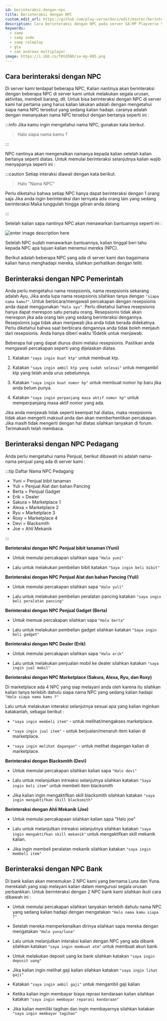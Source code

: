 ```yaml
---
id: berinteraksi-dengan-npc
title: Berinteraksi dengan NPC
custom_edit_url: https://github.com/play-verse/docs/edit/master/berinteraksi-dengan-npc.md
description: Cara berinteraksi dengan NPC pada server SA:MP Playverse Virtual Roleplay Indonesia
keywords:
  - samp
  - samp indo
  - samp roleplay
  - gta
  - san andreas multiplayer
image: https://i.ibb.co/T0td5N0/sa-mp-085.png
---
```



## Cara berinteraksi dengan NPC

  
Di server kami terdapat beberapa NPC, Kalian nantinya akan berinteraksi dengan beberapa NPC di server kami untuk melakukan segala urusan, aktivitas, membeli barang, dll. Untuk bisa berinteraksi dengan NPC di server kami hal pertama yang harus kalian lakukan adalah dengan mengetahui siapa nama NPC tersebut yang sedang kalian hadapi. caranya adalah dengan menanyakan nama NPC tersebut dengan bertanya seperti ini :


:::info Jika kamu ingin mengetahui nama NPC, gunakan kata berikut. 
> Halo siapa nama kamu ?

:::

NPC nantinya akan mengenalkan namanya kepada kalian setelah kalian bertanya seperti diatas. Untuk memulai berinteraksi selanjutnya kalian wajib menyapanya seperti ini :

:::caution Setiap interaksi diawali dengan kata berikut.
> Halo "Nama NPC"


Perlu diketahui bahwa setiap NPC hanya dapat berinteraksi dengan 1 orang saja
Jika anda ingin berinteraksi dan ternyata ada orang lain yang sedang berinteraksi
Maka tunggulah hingga giliran anda datang

:::


Setelah kalian sapa nantinya NPC akan menawarkan bantuannya seperti ini :
  

![enter image description here](https://i.ibb.co/T0td5N0/sa-mp-085.png)

  

Setelah NPC sudah menawarkan bantuannya, kalian tinggal beri tahu kepada NPC apa tujuan kalian menemui mereka (NPC).

  

Berikut adalah beberapa NPC yang ada di server kami dan bagaimana kalian harus menghadapi mereka, silahkan perhatikan dengan teliti.

  

## Berinteraksi dengan NPC Pemerintah

  

Anda perlu mengetahui nama resepsionis, nama resepsionis sekarang adalah Ayu, Jika anda lupa nama resepsionis silahkan tanya dengan `"siapa nama kamu?"`. Untuk berbicara/mengawali percakapan dengan resepsionis anda dapat menggunakan `"Halo ayu"`. Perlu diketahui bahwa resepsionis hanya dapat merespon satu persatu orang. Resepsionis tidak akan merespon jika ada orang lain yang sedang berinteraksi dengannya. Resepsionis juga tidak akan menjawab jika anda tidak berada didekatnya. Perlu diketahui bahwa saat berbicara dengannya anda tidak boleh menjauh dari resepsionis. Anda hanya diberi waktu 15detik untuk menjawab.

  

Beberapa hal yang dapat diurus disini melalui resepsionis. Pastikan anda mengawali percakapan seperti yang dijelaskan diatas.

  

 1. Katakan `"saya ingin buat ktp"` untuk membuat ktp.

 2. Katakan `"saya ingin ambil ktp yang sudah selesai"` untuk mengambil ktp yang telah anda urus sebelumnya.

 3. Katakan `"saya ingin buat nomor hp"` untuk membuat nomor hp baru jika anda belum punya.

 4. Katakan `"saya ingin perpanjang masa aktif nomor hp"` untuk memperpanjang masa aktif nomor yang ada.

  

Jika anda menjawab tidak seperti keempat hal diatas, maka resepsionis tidak akan mengerti maksud anda dan akan memberhentikan percakapan. Jika masih tidak mengerti dengan hal diatas silahkan tanyakan di forum. Terimakasih telah membaca.

  

## Berinteraksi dengan NPC Pedagang

  

Anda perlu mengetahui nama Penjual, berikut dibawah ini adalah nama-nama penjual yang ada di server kami :

:::tip Daftar Nama NPC Pedagang
- Yuni = Penjual bibit tanaman  
- Yuli = Penjual Alat dan bahan Pancing
- Berta = Penjual Gadget
- Erik = Dealer
- Sakura = Marketplace 1
- Alexa = Marketplace 2
- Ryu = Marketplace 3
- Roxy = Marketplace 4
- Devi = Blacksmith
- Joe = Ahli Mekanik
  
:::

**Berinteraksi dengan NPC Penjual bibit tanaman (Yuni)**

- Untuk memulai percakapan silahkan sapa `"Halo yuni"`

- Lalu untuk melakukan pembelian bibit katakan `"Saya ingin beli bibit"`

  

**Berinteraksi dengan NPC Penjual Alat dan bahan Pancing (Yuli)**

- Untuk memulai percakapan silahkan sapa `"Halo yuli"`

- Lalu untuk melakukan pembelian peralatan pancing katakan `"saya ingin beli peralatan pancing"`

  

**Berinteraksi dengan NPC Penjual Gadget (Berta)**

- Untuk memuai percakapan silahkan sapa `"Halo berta"`

- Lalu untuk melakukan pembelian gadget silahkan katakan `"Saya ingin beli gadget"`

  

**Berinteraksi dengan NPC Dealer (Erik)**

- Untuk memulai percakapan silahkan sapa `"Halo erik"`

- Lalu untuk melakukan penjualan mobil ke dealer silahkan katakan `"saya ingin jual mobil"`

  

**Berinteraksi dengan NPC Marketplace (Sakura, Alexa, Ryu, dan Roxy)**

Di marketplace ada 4 NPC yang siap melayani anda oleh karena itu silahkan kalian tanya terlebih dahulu siapa nama NPC yang sedang kalian hadapi `"Halo siapa nama kamu ?"`

Lalu untuk melakukan interaksi selanjutnya sesuai apa yang kalian inginkan katakanlah, sebagai berikut :

-  `"saya ingin membeli item"` - untuk melihat/mengakses marketplace.

-  `"saya ingin jual item"` - untuk berjualan/menaruh item kalian di marketplace.

-  `"saya ingin melihat dagangan"` - untuk melihat dagangan kalian di marketplace.

  

**Berinteraksi dengan Blacksmith (Devi)**

- Untuk memulai percakapan silahkan kalian sapa `"Halo devi"`

- Lalu untuk melanjutkan intreaksi selanjutnya silahkan katakan `"Saya ingin beli item"` untuk membeli item blacksmith

- Jika kalian ingin mengaktifkan skill blacksmith silahkan katakan `"saya ingin mengaktifkan skill blacksmith"`

  

**Berinteraksi dengan Ahli Mekanik (Joe)**

- Untuk memulai percakapaan silahkan kalian sapa "Halo joe"

- Lalu untuk melanjutkan intreaksi selanjutnya silahkan katakan `"saya ingin mengaktifkan skill mekanik"` untuk mengaktifkan skill mekanik kalian.

- Jika ingin membeli peralatan mekanik silahkan katakan `"saya ingin membeli item"`

  

## Berinteraksi dengan NPC Bank

  

Di bank kalian akan menemukan 2 NPC kami yang bernama Luna dan Yuna. merekalah yang siap melayani kalian dalam mengurusi segala urusan perbankkan. Untuk berinteraksi dengan 2 NPC bank kami silahkan ikuti cara dibawah ini :

  

- Untuk memulai percakapan silahkan tanyakan terlebih dahulu nama NPC yang sedang kalian hadapi dengan mengatakan `"Halo nama kamu siapa ?"`

- Setelah mereka memperkenalkan dirinya silahkan sapa mereka dengan mengatakan `"Halo yuna/luna"`

- Lalu untuk melanjutkan interaksi kalian dengan NPC yang ada dibank silahkan katakan `"saya ingin membuat atm"` untuk membuat akun bank.

- Untuk melakukan deposit uang ke bank silahkan katakan `"saya ingin deposit uang"`

- Jika kalian ingin melihat gaji kalian silahkan katakan `"saya ingin lihat gaji"`

- Katakan `"saya ingin ambil gaji"` untuk mengambil gaji kalian

- Ketika kalian ingin membayar biaya reprasi kendaraan kalian silahkan katakan `"saya ingin membayar reparasi kendaraan"`

- Jika kalian memiliki tagihan dan ingin membayarnya silahkan katakan `"saya ingin membayar tagihan"`
